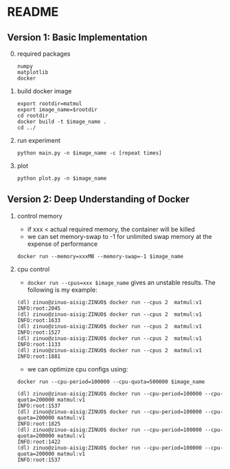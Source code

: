 # README

## Version 1: Basic Implementation
0. required packages
   
    ```text
    numpy
    matplotlib
    docker   
    ```

1. build docker image

    ```shell
    export rootdir=matmul
    export image_name=$rootdir
    cd rootdir
    docker build -t $image_name .
    cd ../
    ```

2. run experiment
   
    ```shell
    python main.py -n $image_name -c [repeat times]
    ```

3. plot

    ```shell
    python plot.py -n $image_name
    ```

## Version 2: Deep Understanding of Docker

1. control memory

   - if xxx < actual required memory, the container will be killed  
   - we can set memory-swap to -1 for unlimited swap memory at the expense of performance
   
   ```shell
   docker run --memory=xxxMB --memory-swap=-1 $image_name
   ```

2. cpu control

   - `docker run --cpus=xxx $image_name` gives an unstable results. The following is my example:
   ```text
   (dl) zinuo@zinuo-aisig:ZINUO$ docker run --cpus 2  matmul:v1
   INFO:root:2045
   (dl) zinuo@zinuo-aisig:ZINUO$ docker run --cpus 2  matmul:v1
   INFO:root:1633
   (dl) zinuo@zinuo-aisig:ZINUO$ docker run --cpus 2  matmul:v1
   INFO:root:1527
   (dl) zinuo@zinuo-aisig:ZINUO$ docker run --cpus 2  matmul:v1
   INFO:root:1133
   (dl) zinuo@zinuo-aisig:ZINUO$ docker run --cpus 2  matmul:v1
   INFO:root:1881
   ```
   - we can optimize cpu configs using:
   ```shell
   docker run --cpu-period=100000 --cpu-quota=500000 $image_name
   ```

   ```text
   (dl) zinuo@zinuo-aisig:ZINUO$ docker run --cpu-period=100000 --cpu-quota=200000 matmul:v1
   INFO:root:1537
   (dl) zinuo@zinuo-aisig:ZINUO$ docker run --cpu-period=100000 --cpu-quota=200000 matmul:v1
   INFO:root:1825
   (dl) zinuo@zinuo-aisig:ZINUO$ docker run --cpu-period=100000 --cpu-quota=200000 matmul:v1
   INFO:root:1422
   (dl) zinuo@zinuo-aisig:ZINUO$ docker run --cpu-period=100000 --cpu-quota=200000 matmul:v1
   INFO:root:1537
   ```
